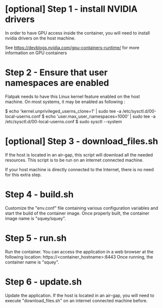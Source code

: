 [optional] Step 1 - install NVIDIA drivers
==========================================

In order to have GPU access inside the container, you will need to install nvidia drivers on the host machine.

See https://devblogs.nvidia.com/gpu-containers-runtime/ for more information on GPU containers

Step 2 - Ensure that user namespaces are enabled
================================================

Flatpak needs to have this Linux kernel feature enabled on the host machine.
On most systems, it may be enabled as following :

$ echo 'kernel.unprivileged_userns_clone=1' | sudo tee -a /etc/sysctl.d/00-local-userns.conf
$ echo 'user.max_user_namespaces=1000' | sudo tee -a /etc/sysctl.d/00-local-userns.conf
$ sudo sysctl --system

[optional] Step 3 - download_files.sh
=====================================

If the host is located in an air-gap, this script will download all the needed resources.
This script is to be run on an internet connected machine.

If your host machine is directly connected to the Internet, there is no need for this extra step.

Step 4 - build.sh
=================

Customize the "env.conf" file containing various configuration variables and
start the build of the container image.
Once properly built, the container image name is "squey/squey".

Step 5 - run.sh
===============

Run the container.
You can access the application in a web browser at the following location: https://<container_hostname>:8443
Once running, the container name is "squey".

Step 6 - update.sh
==================

Update the application.
If the host is located in an air-gap, you will need to execute "download_files.sh" on an internet connected machine before.
